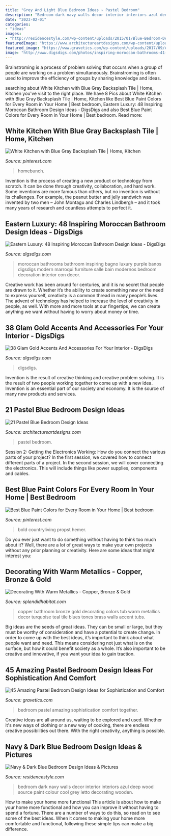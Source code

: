 ```yaml
---
title: "Grey And Light Blue Bedroom Ideas ~ Pastel Bedroom"
description: "Bedroom dark navy walls decor interior interiors azul deep wood source paint colour cool grey letto decorating wooden"
date: "2023-02-01"
categories:
- "ideas"
images:
- "http://residencestyle.com/wp-content/uploads/2015/01/Blue-Bedroom-Design-Ideas.jpg"
featuredImage: "https://www.architectureartdesigns.com/wp-content/uploads/2015/05/325.jpg"
featured_image: "https://www.gravetics.com/wp-content/uploads/2017/09/Amazing-Pastel-Bedroom-Design-Ideas.jpg"
image: "http://www.digsdigs.com/photos/inspiring-moroccan-bathrooms-41-554x739.jpg"
---
```



Brainstroming is a process of problem solving that occurs when a group of people are working on a problem simultaneously. Brainstroming is often used to improve the efficiency of groups by sharing knowledge and ideas.

	

		
searching about White Kitchen with Blue Gray Backsplash Tile | Home, Kitchen you've visit to the right place. We have 8 Pics about White Kitchen with Blue Gray Backsplash Tile | Home, Kitchen like Best Blue Paint Colors for Every Room in Your Home | Best bedroom, Eastern Luxury: 48 Inspiring Moroccan Bathroom Design Ideas - DigsDigs and also Best Blue Paint Colors for Every Room in Your Home | Best bedroom. Read more:
		
    
## White Kitchen With Blue Gray Backsplash Tile | Home, Kitchen

<img loading=lazy src="https://i.pinimg.com/736x/7d/74/ee/7d74eeba72abbe88282e062e436837ad.jpg" onerror="this.onerror=null;this.src='https://tse3.mm.bing.net/th?id=OIP.HJifcf7_33eAa73AjOEyrwHaLG&amp;pid=15.1';" alt="White Kitchen with Blue Gray Backsplash Tile | Home, Kitchen">

_Source: pinterest.com_

>homebunch. 

	

Invention is the process of creating a new product or technology from scratch. It can be done through creativity, collaboration, and hard work. Some inventions are more famous than others, but no invention is without its challenges. For example, the peanut butter and jelly sandwich was invented by two men – John Montagu and Charles Lindbergh – and it took many years of research and countless attempts to perfect it.

    
## Eastern Luxury: 48 Inspiring Moroccan Bathroom Design Ideas - DigsDigs

<img loading=lazy src="http://www.digsdigs.com/photos/inspiring-moroccan-bathrooms-41-554x739.jpg" onerror="this.onerror=null;this.src='https://tse4.mm.bing.net/th?id=OIP.nEXLn6XvexFU9uVYO14reQHaJ4&amp;pid=15.1';" alt="Eastern Luxury: 48 Inspiring Moroccan Bathroom Design Ideas - DigsDigs">

_Source: digsdigs.com_

>moroccan bathrooms bathroom inspiring bagno luxury purple banos digsdigs modern marroqui furniture salle bain modernos bedroom decoration interior con decor. 

	

Creative work has been around for centuries, and it is no secret that people are drawn to it. Whether it’s the ability to create something new or the need to express yourself, creativity is a common thread in many people’s lives. The advent of technology has helped to increase the level of creativity in people, as well. With more and more tools at our fingertips, we can create anything we want without having to worry about money or time.

    
## 38 Glam Gold Accents And Accessories For Your Interior - DigsDigs

<img loading=lazy src="https://www.digsdigs.com/photos/gold-accents-and-accessories-for-your-interior-21.jpg" onerror="this.onerror=null;this.src='https://tse4.mm.bing.net/th?id=OIP.We9RT9O-ixIiE-2rg9h7JAHaLL&amp;pid=15.1';" alt="38 Glam Gold Accents And Accessories For Your Interior - DigsDigs">

_Source: digsdigs.com_

>digsdigs. 

	

Invention is the result of creative thinking and creative problem solving. It is the result of two people working together to come up with a new idea. Invention is an essential part of our society and economy. It is the source of many new products and services.

    
## 21 Pastel Blue Bedroom Design Ideas

<img loading=lazy src="https://www.architectureartdesigns.com/wp-content/uploads/2015/05/325.jpg" onerror="this.onerror=null;this.src='https://tse4.mm.bing.net/th?id=OIP.9cxUkuP9o1wyrFclFu2SHQHaFj&amp;pid=15.1';" alt="21 Pastel Blue Bedroom Design Ideas">

_Source: architectureartdesigns.com_

>pastel bedroom. 

	

Session 2: Getting the Electronics Working: How do you connect the various parts of your project?
In the first session, we covered how to connect different parts of a project. In the second session, we will cover connecting the electronics. This will include things like power supplies, components and cables.

    
## Best Blue Paint Colors For Every Room In Your Home | Best Bedroom

<img loading=lazy src="https://i.pinimg.com/736x/5f/b3/88/5fb388f1d954cd2dba6458ca311c9586.jpg" onerror="this.onerror=null;this.src='https://tse1.mm.bing.net/th?id=OIP.RAdHnw6uonqi_f6t-WG5QwHaLH&amp;pid=15.1';" alt="Best Blue Paint Colors for Every Room in Your Home | Best bedroom">

_Source: pinterest.com_

>bold countryliving propst hemer. 

	

Do you ever just want to do something without having to think too much about it? Well, there are a lot of great ways to make your own projects without any prior planning or creativity. Here are some ideas that might interest you: 

    
## Decorating With Warm Metallics - Copper, Bronze &amp; Gold

<img loading=lazy src="http://www.splendidhabitat.com/wp-content/uploads/2015/01/Copper-tub-in-blue-bathroom-510x565.jpg" onerror="this.onerror=null;this.src='https://tse4.mm.bing.net/th?id=OIP.r6Y97cGv0EAxImOcSoJaiQHaIN&amp;pid=15.1';" alt="Decorating With Warm Metallics - Copper, Bronze &amp; Gold">

_Source: splendidhabitat.com_

>copper bathroom bronze gold decorating colors tub warm metallics decor turquoise teal tile blues tones brass walls accent tubs. 

	

Big ideas are the seeds of great ideas. They can be small or large, but they must be worthy of consideration and have a potential to create change. In order to come up with the best ideas, it’s important to think about what people want and need. This means considering not just what is on the surface, but how it could benefit society as a whole. It’s also important to be creative and innovative, if you want your idea to gain traction.

    
## 45 Amazing Pastel Bedroom Design Ideas For Sophistication And Comfort

<img loading=lazy src="https://www.gravetics.com/wp-content/uploads/2017/09/Amazing-Pastel-Bedroom-Design-Ideas.jpg" onerror="this.onerror=null;this.src='https://tse4.mm.bing.net/th?id=OIP.jvAZZcE7-xwnk-VuMBga7AHaJ4&amp;pid=15.1';" alt="45 Amazing Pastel Bedroom Design Ideas for Sophistication and Comfort">

_Source: gravetics.com_

>bedroom pastel amazing sophistication comfort together. 

	

Creative ideas are all around us, waiting to be explored and used. Whether it's new ways of clothing or a new way of cooking, there are endless creative possibilities out there. With the right creativity, anything is possible.

    
## Navy &amp; Dark Blue Bedroom Design Ideas &amp; Pictures

<img loading=lazy src="http://residencestyle.com/wp-content/uploads/2015/01/Blue-Bedroom-Design-Ideas.jpg" onerror="this.onerror=null;this.src='https://tse2.mm.bing.net/th?id=OIP.30V0IqvfnVKueG0iqkWnUAHaKw&amp;pid=15.1';" alt="Navy &amp; Dark Blue Bedroom Design Ideas &amp; Pictures">

_Source: residencestyle.com_

>bedroom dark navy walls decor interior interiors azul deep wood source paint colour cool grey letto decorating wooden. 

	

How to make your home more functional
This article is about how to make your home more functional and how you can improve it without having to spend a fortune. There are a number of ways to do this, so read on to see some of the best ideas. When it comes to making your home more comfortable and functional, following these simple tips can make a big difference.

